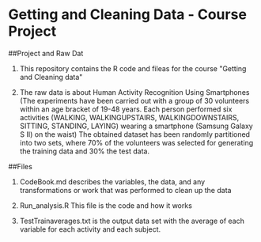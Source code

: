 # Getting and Cleaning Data - Course Project

##Project and Raw Dat
1. This repository contains the R code and fileas for the course "Getting and Cleaning data"

2. The raw data is about Human Activity Recognition Using Smartphones (The experiments have been carried out with a group of 30 volunteers within an age bracket of 19-48 years. Each person performed six activities (WALKING, WALKINGUPSTAIRS, WALKINGDOWNSTAIRS, SITTING, STANDING, LAYING) wearing a smartphone (Samsung Galaxy S II) on the waist) The obtained dataset has been randomly partitioned into two sets, where 70% of the volunteers was selected for generating the training data and 30% the test data. 

##Files
1. CodeBook.md describes the variables, the data, and any transformations or work that was performed to clean up the data

2. Run_analysis.R This file is the code and how it works

3. TestTrainaverages.txt is the output data set with the average of each variable for each activity and each subject.
